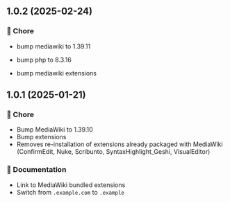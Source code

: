 ## 1.0.2 (2025-02-24)


### 🏡 Chore

- bump mediawiki to 1.39.11

- bump php to 8.3.16

- bump mediawiki extensions

## 1.0.1 (2025-01-21)


### 🏡 Chore

- Bump MediaWiki to 1.39.10
- Bump extensions
- Removes re-installation of extensions already packaged with MediaWiki (ConfirmEdit, Nuke, Scribunto, SyntaxHighlight_Geshi, VisualEditor)

### 📖 Documentation

- Link to MediaWiki bundled extensions
- Switch from `.example.com` to `.example`

